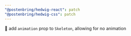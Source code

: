 ```yaml
---
"@postenbring/hedwig-react": patch
"@postenbring/hedwig-css": patch
---
```


:dizzy: add `animation` prop to `Skeleton`, allowing for no animation
